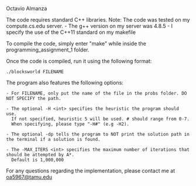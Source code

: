 Octavio Almanza

The code requires standard C++ libraries.
Note: The code was tested on my compute.cs.edu server.
       - The g++ version on my server was 4.8.5
       - I specify the use of the C++11 standard on my makefile

To compile the code, simply enter "make" while inside the programming_assignment_1 folder.

Once the code is compiled, run it using the following format:

    ./blocksworld FILENAME

The program also features the following options:

    - For FILENAME, only put the name of the file in the probs folder. DO NOT SPECIFY the path.
    
    - The optional -H <int> specifies the heuristic the program should use. 
      If not specified, heuristic 5 will be used. # should range from 0-7.
      When specifying, please type "-H#" (e.g -H2).
    
    - The optional -dp tells the program to NOT print the solution path in the terminal if a solution is found.

    - The -MAX_ITERS <int> specifies the maximum number of iterations that should be attempted by A*. 
      Default is 1,000,000

For any questions regarding the implementation, please contact me at oa5967@tamu.edu
